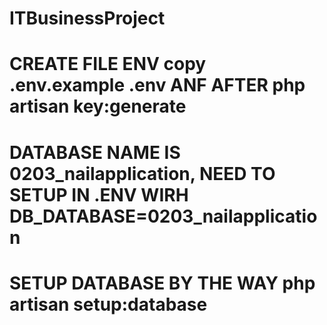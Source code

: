 # ITBusinessProject
# CREATE FILE ENV copy .env.example .env ANF AFTER php artisan key:generate
# DATABASE NAME IS 0203_nailapplication, NEED TO SETUP IN .ENV WIRH DB_DATABASE=0203_nailapplication
# SETUP DATABASE BY THE WAY php artisan setup:database
